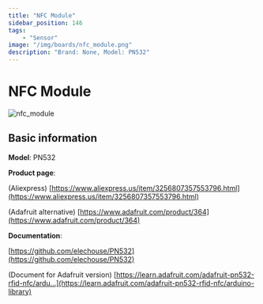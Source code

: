 ```yaml
---
title: "NFC Module"
sidebar_position: 146
tags:
    - "Sensor"
image: "/img/boards/nfc_module.png"
description: "Brand: None, Model: PN532"
---
```

# NFC Module

![nfc_module](/img/boards/nfc_module.png)

## Basic information

**Model**: PN532

**Product page**: 

\(Aliexpress\) [https://www.aliexpress.us/item/3256807357553796.html](https://www.aliexpress.us/item/3256807357553796.html)

\(Adafruit alternative\) [https://www.adafruit.com/product/364](https://www.adafruit.com/product/364)

**Documentation**: 

[https://github.com/elechouse/PN532](https://github.com/elechouse/PN532)

\(Document for Adafruit version\) [https://learn.adafruit.com/adafruit-pn532-rfid-nfc/ardu...](https://learn.adafruit.com/adafruit-pn532-rfid-nfc/arduino-library)

